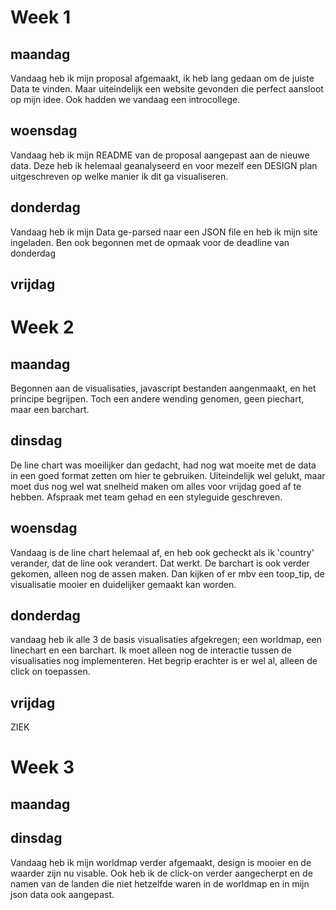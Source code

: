 # Week 1

## maandag
Vandaag heb ik mijn proposal afgemaakt, ik heb lang gedaan om de juiste Data te vinden. Maar uiteindelijk een website gevonden die perfect aansloot op mijn idee. Ook hadden we vandaag een introcollege.

## woensdag
Vandaag heb ik mijn README van de proposal aangepast aan de nieuwe data. Deze heb ik helemaal geanalyseerd en voor mezelf een DESIGN plan uitgeschreven op welke manier ik dit ga visualiseren.

## donderdag
Vandaag heb ik mijn Data ge-parsed naar een JSON file en heb ik mijn site ingeladen. Ben ook begonnen met de opmaak voor de deadline van donderdag

## vrijdag


# Week 2

## maandag
Begonnen aan de visualisaties, javascript bestanden aangenmaakt, en het principe begrijpen. Toch een andere wending genomen, geen piechart, maar een barchart.

## dinsdag
De line chart was moeilijker dan gedacht, had nog wat moeite met de data in een goed format zetten om hier te gebruiken. Uiteindelijk wel gelukt, maar moet dus nog wel wat snelheid maken om alles voor vrijdag goed af te hebben. Afspraak met team gehad en een styleguide geschreven.


## woensdag
Vandaag is de line chart helemaal af, en heb ook gecheckt als ik 'country' verander, dat de line ook verandert. Dat werkt. De barchart is ook verder gekomen, alleen nog de assen maken. Dan kijken of er mbv een toop_tip, de visualisatie mooier en duidelijker gemaakt kan worden.

## donderdag
vandaag heb ik alle 3 de basis visualisaties afgekregen; een worldmap, een linechart en een barchart. Ik moet alleen nog de interactie tussen de visualisaties nog implementeren. Het begrip erachter is er wel al, alleen de click on toepassen.  

## vrijdag
ZIEK

# Week 3

## maandag

## dinsdag
Vandaag heb ik mijn worldmap verder afgemaakt, design is mooier en de waarder zijn nu visable. Ook heb ik de click-on verder aangecherpt en de namen van de landen die niet hetzelfde waren in de worldmap en in mijn json data ook aangepast.
